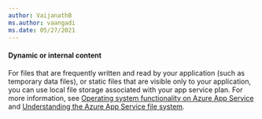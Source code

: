 ```yaml
---
author: VaijanathB
ms.author: vaangadi
ms.date: 05/27/2021
---
```


#### Dynamic or internal content

For files that are frequently written and read by your application (such as temporary data files), or static files that are visible only to your application, you can use local file storage associated with your app service plan. For more information, see [Operating system functionality on Azure App Service](/azure/app-service/operating-system-functionality#file-access) and [Understanding the Azure App Service file system](https://github.com/projectkudu/kudu/wiki/Understanding-the-Azure-App-Service-file-system).
